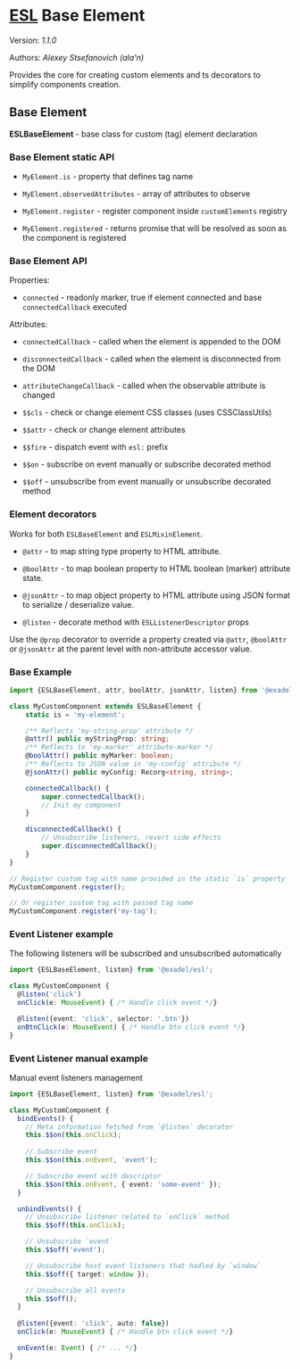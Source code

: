 # [ESL](../../../) Base Element

Version: *1.1.0*

Authors: *Alexey Stsefanovich (ala'n)*

<a name="intro"></a>

Provides the core for creating custom elements and ts decorators to simplify components creation.

## Base Element
**ESLBaseElement** - base class for custom (tag) element declaration

### Base Element static API
- `MyElement.is` - property that defines tag name
- `MyElement.observedAttributes` - array of attributes to observe

- `MyElement.register` - register component inside `customElements` registry
- `MyElement.registered` - returns promise that will be resolved as soon as the component is registered

### Base Element API
Properties:
- `connected` - readonly marker, true if element connected and base `connectedCallback` executed

Attributes: 
- `connectedCallback` - called when the element is appended to the DOM
- `disconnectedCallback` - called when the element is disconnected from the DOM
- `attributeChangeCallback` - called when the observable attribute is changed

- `$$cls` - check or change element CSS classes (uses CSSClassUtils) 
- `$$attr` - check or change element attributes
- `$$fire` - dispatch event with `esl:` prefix

- `$$on` - subscribe on event manually or subscribe decorated method
- `$$off` - unsubscribe from event manually or unsubscribe decorated method

### Element decorators
Works for both `ESLBaseElement` and `ESLMixinElement`.

 - `@attr` - to map string type property to HTML attribute.
 - `@boolAttr` - to map boolean property to HTML boolean (marker) attribute state.
 - `@jsonAttr` - to map object property to HTML attribute using JSON format to serialize / deserialize value.

 - `@listen` - decorate method with `ESLListenerDescriptor` props

Use the `@prop` decorator to override a property
created via `@attr`, `@boolAttr` or `@jsonAttr` at the parent level
with non-attribute accessor value.

### Base Example

```ts
import {ESLBaseElement, attr, boolAttr, jsonAttr, listen} from '@exadel/esl';

class MyCustomComponent extends ESLBaseElement {
    static is = 'my-element';

    /** Reflects 'my-string-prop' attribute */
    @attr() public myStringProp: string; 
    /** Reflects to 'my-marker' attribute-marker */
    @boolAttr() public myMarker: boolean; 
    /** Reflects to JSON value in 'my-config' attribute */
    @jsonAttr() public myConfig: Recorg<string, string>;

    connectedCallback() {
        super.connectedCallback();
        // Init my component
    }

    disconnectedCallback() {
        // Unsubscribe listeners, revert side effects
        super.disconnectedCallback();
    }
}

// Register custom tag with name provided in the static `is` property
MyCustomComponent.register();

// Or register custom tag with passed tag name
MyCustomComponent.register('my-tag');
```

### Event Listener example

The following listeners will be subscribed and unsubscribed automatically 
```ts
import {ESLBaseElement, listen} from '@exadel/esl';

class MyCustomComponent {
  @listen('click')
  onClick(e: MouseEvent) { /* Handle click event */}

  @listen({event: 'click', selector: '.btn'})
  onBtnClick(e: MouseEvent) { /* Handle btn click event */}
}
```

### Event Listener manual example

Manual event listeners management
```ts
import {ESLBaseElement, listen} from '@exadel/esl';

class MyCustomComponent {
  bindEvents() {
    // Meta information fetched from `@listen` decorator 
    this.$$on(this.onClick);
    
    // Subscribe event
    this.$$on(this.onEvent, 'event');

    // Subscribe event with descriptor
    this.$$on(this.onEvent, { event: 'some-event' });
  }

  unbindEvents() {
    // Unsubscribe listener related to `onClick` method
    this.$$off(this.onClick);

    // Unsubscribe `event`
    this.$$off('event');

    // Unsubscribe host event listeners that hadled by `window`
    this.$$off({ target: window });

    // Unsubscribe all events
    this.$$off();
  }
  
  @listen({event: 'click', auto: false})
  onClick(e: MouseEvent) { /* Handle btn click event */}

  onEvent(e: Event) { /* ... */}
}
```
